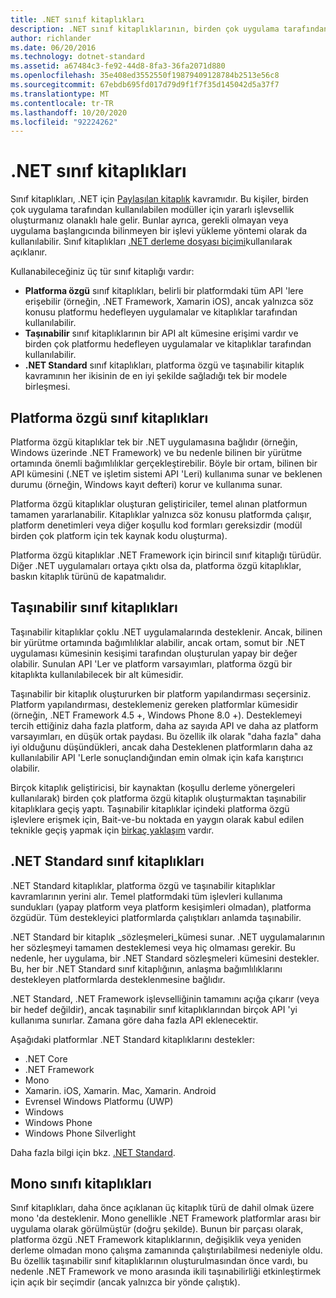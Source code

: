 ```yaml
---
title: .NET sınıf kitaplıkları
description: .NET sınıf kitaplıklarının, birden çok uygulama tarafından kullanılabilecek modüller için yararlı işlevler gruplandırılmasına nasıl olanak sağladığını öğrenin.
author: richlander
ms.date: 06/20/2016
ms.technology: dotnet-standard
ms.assetid: a67484c3-fe92-44d8-8fa3-36fa2071d880
ms.openlocfilehash: 35e408ed3552550f19879409128784b2513e56c8
ms.sourcegitcommit: 67ebdb695fd017d79d9f1f7f35d145042d5a37f7
ms.translationtype: MT
ms.contentlocale: tr-TR
ms.lasthandoff: 10/20/2020
ms.locfileid: "92224262"
---
```

# <a name="net-class-libraries"></a>.NET sınıf kitaplıkları

Sınıf kitaplıkları, .NET için [Paylaşılan kitaplık](https://en.wikipedia.org/wiki/Library_%28computing%29#Shared_libraries) kavramıdır. Bu kişiler, birden çok uygulama tarafından kullanılabilen modüller için yararlı işlevsellik oluşturmanız olanaklı hale gelir. Bunlar ayrıca, gerekli olmayan veya uygulama başlangıcında bilinmeyen bir işlevi yükleme yöntemi olarak da kullanılabilir. Sınıf kitaplıkları [.NET derleme dosyası biçimi](assembly/file-format.md)kullanılarak açıklanır.

Kullanabileceğiniz üç tür sınıf kitaplığı vardır:

* **Platforma özgü** sınıf kitaplıkları, belirli bir platformdaki tüm API 'lere erişebilir (örneğin, .NET Framework, Xamarin iOS), ancak yalnızca söz konusu platformu hedefleyen uygulamalar ve kitaplıklar tarafından kullanılabilir.
* **Taşınabilir** sınıf kitaplıklarının bir API alt kümesine erişimi vardır ve birden çok platformu hedefleyen uygulamalar ve kitaplıklar tarafından kullanılabilir.
* **.NET Standard** sınıf kitaplıkları, platforma özgü ve taşınabilir kitaplık kavramının her ikisinin de en iyi şekilde sağladığı tek bir modele birleşmesi.

## <a name="platform-specific-class-libraries"></a>Platforma özgü sınıf kitaplıkları

Platforma özgü kitaplıklar tek bir .NET uygulamasına bağlıdır (örneğin, Windows üzerinde .NET Framework) ve bu nedenle bilinen bir yürütme ortamında önemli bağımlılıklar gerçekleştirebilir. Böyle bir ortam, bilinen bir API kümesini (.NET ve işletim sistemi API 'Leri) kullanıma sunar ve beklenen durumu (örneğin, Windows kayıt defteri) korur ve kullanıma sunar.

Platforma özgü kitaplıklar oluşturan geliştiriciler, temel alınan platformun tamamen yararlanabilir. Kitaplıklar yalnızca söz konusu platformda çalışır, platform denetimleri veya diğer koşullu kod formları gereksizdir (modül birden çok platform için tek kaynak kodu oluşturma).

Platforma özgü kitaplıklar .NET Framework için birincil sınıf kitaplığı türüdür. Diğer .NET uygulamaları ortaya çıktı olsa da, platforma özgü kitaplıklar, baskın kitaplık türünü de kapatmalıdır.

## <a name="portable-class-libraries"></a>Taşınabilir sınıf kitaplıkları

Taşınabilir kitaplıklar çoklu .NET uygulamalarında desteklenir. Ancak, bilinen bir yürütme ortamında bağımlılıklar alabilir, ancak ortam, somut bir .NET uygulaması kümesinin kesişimi tarafından oluşturulan yapay bir değer olabilir. Sunulan API 'Ler ve platform varsayımları, platforma özgü bir kitaplıkta kullanılabilecek bir alt kümesidir.

Taşınabilir bir kitaplık oluştururken bir platform yapılandırması seçersiniz. Platform yapılandırması, desteklemeniz gereken platformlar kümesidir (örneğin, .NET Framework 4.5 +, Windows Phone 8.0 +). Desteklemeyi tercih ettiğiniz daha fazla platform, daha az sayıda API ve daha az platform varsayımları, en düşük ortak paydası. Bu özellik ilk olarak "daha fazla" daha iyi olduğunu düşündükleri, ancak daha Desteklenen platformların daha az kullanılabilir API 'Lerle sonuçlandığından emin olmak için kafa karıştırıcı olabilir.

Birçok kitaplık geliştiricisi, bir kaynaktan (koşullu derleme yönergeleri kullanılarak) birden çok platforma özgü kitaplık oluşturmaktan taşınabilir kitaplıklara geçiş yaptı. Taşınabilir kitaplıklar içindeki platforma özgü işlevlere erişmek için, Bait-ve-bu noktada en yaygın olarak kabul edilen teknikle geçiş yapmak için [birkaç yaklaşım](https://blog.stephencleary.com/2012/11/portable-class-library-enlightenment.html) vardır.

## <a name="net-standard-class-libraries"></a>.NET Standard sınıf kitaplıkları

.NET Standard kitaplıklar, platforma özgü ve taşınabilir kitaplıklar kavramlarının yerini alır. Temel platformdaki tüm işlevleri kullanıma sundukları (yapay platform veya platform kesişimleri olmadan), platforma özgüdür. Tüm destekleyici platformlarda çalıştıkları anlamda taşınabilir.

.NET Standard bir kitaplık _sözleşmeleri_kümesi sunar. .NET uygulamalarının her sözleşmeyi tamamen desteklemesi veya hiç olmaması gerekir. Bu nedenle, her uygulama, bir .NET Standard sözleşmeleri kümesini destekler. Bu, her bir .NET Standard sınıf kitaplığının, anlaşma bağımlılıklarını destekleyen platformlarda desteklenmesine bağlıdır.

.NET Standard, .NET Framework işlevselliğinin tamamını açığa çıkarır (veya bir hedef değildir), ancak taşınabilir sınıf kitaplıklarından birçok API 'yi kullanıma sunırlar. Zamana göre daha fazla API eklenecektir.

Aşağıdaki platformlar .NET Standard kitaplıklarını destekler:

* .NET Core
* .NET Framework
* Mono
* Xamarin. iOS, Xamarin. Mac, Xamarin. Android
* Evrensel Windows Platformu (UWP)
* Windows
* Windows Phone
* Windows Phone Silverlight

Daha fazla bilgi için bkz. [.NET Standard](net-standard.md).

## <a name="mono-class-libraries"></a>Mono sınıfı kitaplıkları

Sınıf kitaplıkları, daha önce açıklanan üç kitaplık türü de dahil olmak üzere mono 'da desteklenir. Mono genellikle .NET Framework platformlar arası bir uygulama olarak görülmüştür (doğru şekilde). Bunun bir parçası olarak, platforma özgü .NET Framework kitaplıklarının, değişiklik veya yeniden derleme olmadan mono çalışma zamanında çalıştırılabilmesi nedeniyle oldu. Bu özellik taşınabilir sınıf kitaplıklarının oluşturulmasından önce vardı, bu nedenle .NET Framework ve mono arasında ikili taşınabilirliği etkinleştirmek için açık bir seçimdir (ancak yalnızca bir yönde çalıştık).
